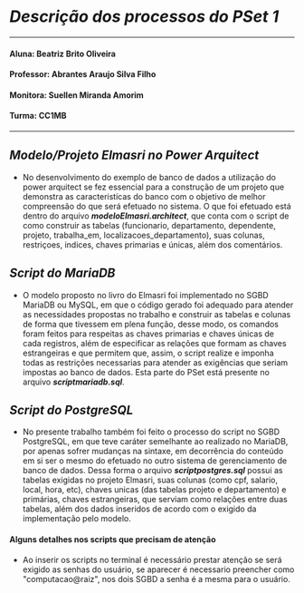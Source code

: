 # *Descrição dos processos do PSet 1*
-------------------------------------------------------------------------------------------------------------------------------------------------------------------------
#### Aluna: Beatriz Brito Oliveira
#### Professor: Abrantes Araujo Silva Filho
#### Monitora: Suellen Miranda Amorim
#### Turma: CC1MB
-------------------------------------------------------------------------------------------------------------------------------------------------------------------------
## *Modelo/Projeto Elmasri no Power Arquitect* 
* No desenvolvimento do exemplo de banco de dados a utilização do power arquitect se fez essencial para a construção de um projeto que demonstra as caracteristícas do banco com o objetivo de melhor compreensão do que será efetuado no sistema. O que foi efetuado está dentro do arquivo ***modeloElmasri.architect***, que conta com o script de como construir as tabelas (funcionario, departamento, dependente, projeto, trabalha_em, localizacoes_departamento), suas colunas, restriçoes, indices, chaves primarias e únicas, além dos comentários.

## *Script do MariaDB*
* O modelo proposto no livro do Elmasri foi implementado no SGBD MariaDB ou MySQL, em que o código gerado foi adequado para atender as necessidades propostas no trabalho e construir as tabelas e colunas de forma que tivessem em plena função, desse modo, os comandos foram feitos para respeitas as chaves primarias e chaves únicas de cada registros, além de especificar as relações que formam as chaves estrangeiras e que permitem que, assim, o script realize e imponha todas as restrições necessarias para atender as exigências que seriam impostas ao banco de dados. Esta parte do PSet está presente no arquivo ***scriptmariadb.sql***.

## *Script do PostgreSQL*
* No presente trabalho também foi feito o processo do script no SGBD PostgreSQL, em que teve caráter semelhante ao realizado no MariaDB, por apenas sofrer mudanças na sintaxe, em decorrência do conteúdo em si ser o mesmo do efetuado no outro sistema de gerenciamento de banco de dados. Dessa forma o arquivo ***scriptpostgres.sql*** possui as tabelas exigidas no projeto Elmasri, suas colunas (como cpf, salario, local, hora, etc), chaves unicas (das tabelas projeto e departamento) e primárias, chaves estrangeiras, que serviam como relações entre duas tabelas, além dos dados inseridos de acordo com o exigido da implementação pelo modelo.

#### Alguns detalhes nos scripts que precisam de atenção 
* Ao inserir os scripts no terminal é necessário prestar atenção se será exigido as senhas do usuário, se aparecer é necessario preencher como "computacao@raiz", nos dois SGBD a senha é a mesma para o usuário.
